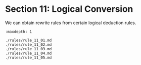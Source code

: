 Section 11: Logical Conversion
==============================

We can obtain rewrite rules from certain logical deduction rules.


```{toctree}
:maxdepth: 1

./rules/rule_11_01.md
./rules/rule_11_02.md
./rules/rule_11_03.md
./rules/rule_11_04.md
./rules/rule_11_05.md
```
